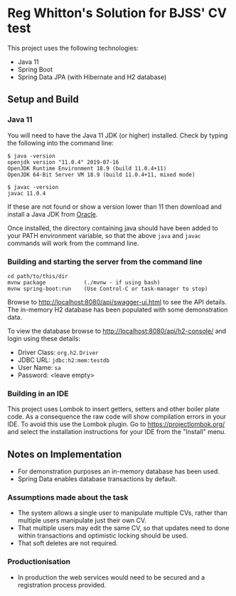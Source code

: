 # Reg Whitton's Solution for BJSS' CV test

This project uses the following technologies:

* Java 11
* Spring Boot
* Spring Data JPA (with Hibernate and H2 database)

## Setup and Build

### Java 11

You will need to have the Java 11 JDK (or higher) installed.  Check by typing the following into the command line:

    $ java -version
    openjdk version "11.0.4" 2019-07-16
    OpenJDK Runtime Environment 18.9 (build 11.0.4+11)
    OpenJDK 64-Bit Server VM 18.9 (build 11.0.4+11, mixed mode)
    
    $ javac -version
    javac 11.0.4

If these are not found or show a version lower than 11 then download and install a Java JDK from [Oracle](https://jdk.java.net/).

Once installed, the directory containing java should have been added to your PATH environment variable,
so that the above `java` and `javac` commands will work from the command line. 

### Building and starting the server from the command line

    cd path/to/this/dir
    mvnw package            (./mvnw - if using bash)
    mvnw spring-boot:run    (Use Control-C or task-manager to stop)
    
Browse to <http://localhost:8080/api/swagger-ui.html> to see the API details.
The in-memory H2 database has been populated with some demonstration data.

To view the database browse to <http://localhost:8080/api/h2-console/> and login using these details:
 
* Driver Class: `org.h2.Driver`
* JDBC URL: `jdbc:h2:mem:testdb`
* User Name: `sa`
* Password: \<leave empty\>

### Building in an IDE

This project uses Lombok to insert getters, setters and other boiler plate code.  As a consequence the raw code will
show compilation errors in your IDE.  To avoid this use the Lombok plugin. Go to <https://projectlombok.org/> and
select the installation instructions for your IDE from the "Install" menu.

## Notes on Implementation

* For demonstration purposes an in-memory database has been used.
* Spring Data enables database transactions by default.

### Assumptions made about the task

* The system allows a single user to manipulate multiple CVs, rather than multiple users manipulate just their own CV.
* That multiple users may edit the same CV, so that updates need to done within transactions and optimistic locking should be used.
* That soft deletes are not required.

### Productionisation 

* In production the web services would need to be secured and a registration process provided.
